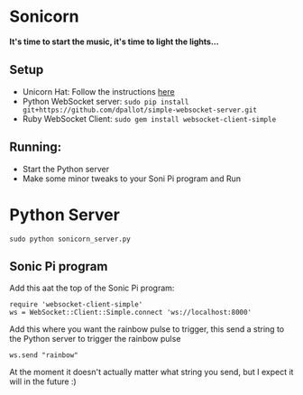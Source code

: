 # Sonicorn


**It's time to start the music, it's time to light the lights...**



## Setup

- Unicorn Hat:  Follow the instructions [here](https://github.com/pimoroni/unicorn-hat)
- Python WebSocket server:   `sudo pip install git+https://github.com/dpallot/simple-websocket-server.git`
- Ruby WebSocket Client:  `sudo gem install websocket-client-simple`


## Running:

- Start the Python server
- Make some minor tweaks to your Soni Pi program and Run
 


# Python Server

```
sudo python sonicorn_server.py
```


## Sonic Pi program 

Add this aat the top of the Sonic Pi program:

```
require 'websocket-client-simple'
ws = WebSocket::Client::Simple.connect 'ws://localhost:8000'
```

Add this where you want the rainbow pulse to trigger, this send a string to the Python server to trigger the rainbow pulse

```
ws.send "rainbow"
```


At the moment it doesn't actually matter what string you send, but I expect it will in the future :)

